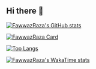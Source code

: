 ## Hi there 👋

<!--
**FawwazRaza/FawwazRaza** is a ✨ _special_ ✨ repository because its `README.md` (this file) appears on your GitHub profile.

Here are some ideas to get you started:

- 🔭 I’m currently working on ...
- 🌱 I’m currently learning ...
- 👯 I’m looking to collaborate on ...
- 🤔 I’m looking for help with ...
- 💬 Ask me about ...
- 📫 How to reach me: ...
- 😄 Pronouns: ...
- ⚡ Fun fact: ...
-->
[![FawwazRaza's GitHub stats](https://github-readme-stats.vercel.app/api?username=FawwazRaza)](https://github.com/FawwazRaza/github-readme-stats)

[![FawwazRaza Card](https://github-readme-stats.vercel.app/api/pin/?username=FawwazRaza&repo=magnum-opsem)](https://github.com/FawwazRaza/magnum-opsem)


[![Top Langs](https://github-readme-stats.vercel.app/api/top-langs/?username=FawwazRaza&layout=donut)](https://github.com/FawwazRaza/github-readme-stats)


[![FawwazRaza's WakaTime stats](https://github-readme-stats.vercel.app/api/wakatime?username=FawwazRaza&layout=compact)](https://github.com/FawwazRaza/github-readme-stats)

